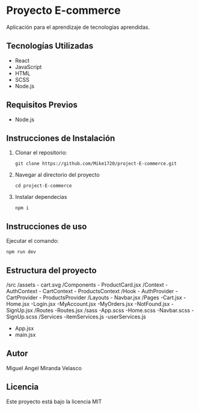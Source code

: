 # Proyecto E-commerce

Aplicación para el aprendizaje de tecnologías aprendidas.

## Tecnologías Utilizadas

- React
- JavaScript
- HTML
- SCSS
- Node.js

## Requisitos Previos

- Node.js

## Instrucciones de Instalación

1. Clonar el repositorio:

   ```
   git clone https://github.com/Mike1720/project-E-commerce.git
   ```
2. Navegar al directorio del proyecto

   ```
   cd project-E-commerce
   ```
3. Instalar dependecias

   ```
   npm i
   ```

## Instrucciones de uso

Ejecutar el comando:

```npm
npm run dev
```

## Estructura del proyecto

/src
	/assets
		- cart.svg
	/Components
		- ProductCard.jsx
	/Context
		- AuthContext
		- CartContext
		- ProductsContext
	/Hook
		- AuthProvider
		- CartProvider
		- ProductsProvider
	/Layouts
		- Navbar.jsx
   /Pages
      -Cart.jsx
      -Home.jsx
      -Login.jsx
      -MyAccount.jsx
      -MyOrders.jsx
      -NotFound.jsx
      -SignUp.jsx
   /Routes
      -Routes.jsx
   /sass
      -App.scss
      -Home.scss
      -Navbar.scss
      -SignUp.scss
   /Services
      -itemServices.js
      -userServices.js

- App.jsx
- main.jsx

## Autor

Miguel Angel Miranda Velasco

## Licencia

Este proyecto está bajo la licencia MIT
